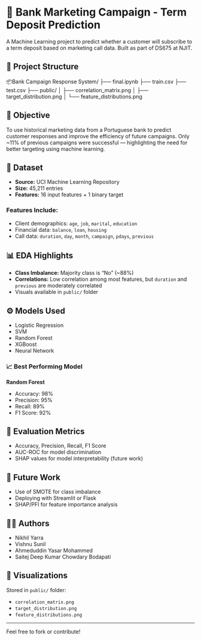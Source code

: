 # 🏦 Bank Marketing Campaign - Term Deposit Prediction

A Machine Learning project to predict whether a customer will subscribe to a term deposit based on marketing call data. Built as part of DS675 at NJIT.

## 📁 Project Structure

📦Bank Campaign Response System/
├── final.ipynb
├── train.csv
├── test.csv
├── public/
│ ├── correlation_matrix.png
│ ├── target_distribution.png
│ └── feature_distributions.png


## 🧠 Objective

To use historical marketing data from a Portuguese bank to predict customer responses and improve the efficiency of future campaigns. Only ~11% of previous campaigns were successful — highlighting the need for better targeting using machine learning.

## 🧪 Dataset

- **Source:** UCI Machine Learning Repository  
- **Size:** 45,211 entries  
- **Features:** 16 input features + 1 binary target

### Features Include:
- Client demographics: `age`, `job`, `marital`, `education`
- Financial data: `balance`, `loan`, `housing`
- Call data: `duration`, `day`, `month`, `campaign`, `pdays`, `previous`

## 📊 EDA Highlights

- **Class Imbalance:** Majority class is “No” (~88%)
- **Correlations:** Low correlation among most features, but `duration` and `previous` are moderately correlated
- Visuals available in `public/` folder

## ⚙️ Models Used

- Logistic Regression  
- SVM  
- Random Forest  
- XGBoost  
- Neural Network  

### 📈 Best Performing Model
**Random Forest**
- Accuracy: 98%
- Precision: 95%
- Recall: 89%
- F1 Score: 92%

## 🧮 Evaluation Metrics

- Accuracy, Precision, Recall, F1 Score
- AUC-ROC for model discrimination
- SHAP values for model interpretability (future work)

## 🚀 Future Work

- Use of SMOTE for class imbalance
- Deploying with Streamlit or Flask
- SHAP/PFI for feature importance analysis

## 👨‍💻 Authors

- Nikhil Yarra  
- Vishnu Sunil  
- Ahmeduddin Yasar Mohammed  
- Saitej Deep Kumar Chowdary Bodapati

## 📸 Visualizations

Stored in `public/` folder:
- `correlation_matrix.png`
- `target_distribution.png`
- `feature_distributions.png`

---

Feel free to fork or contribute!

